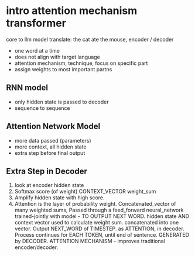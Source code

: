 # intro attention mechanism transformer
core to llm model
translate: the cat ate the mouse, 
encoder / decoder
- one word at a time
- does not align with target language
- attention mechanism, technique, focus on specific part
- assign weights to most important partns
## RNN model
- only hidden state is passed to decoder
- sequence to sequence
## Attention Network Model
- more data passed (parameters)
- more context, all hidden state
- extra step before final output
## Extra Step in Decoder
1. look at encoder hidden state
2. Softmax score (of weight) CONTEXT_VECTOR weight_sum
3. Amplify hidden state with high score.
4. Attention is the layer of probability weight.
Concatenated_vector of many weighted sums,
Passed through a feed_forward neural_network
trained-jointly with model - TO OUTPUT NEXT WORD.
hidden state AND context vector used to calculate weight sum.
concatenated into one vector.
Output NEXT_WORD of TIMESTEP. as ATTENTION, in decoder.
Process continues for EACH TOKEN, until end of sentence.
GENERATED by DECODER.
ATTENTION MECHANISM - improves traditional encoder/decoder.

